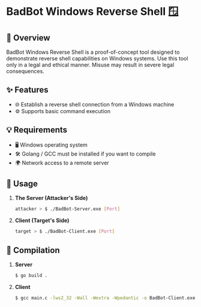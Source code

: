 # BadBot Windows Reverse Shell 🪟

## 📜 Overview

BadBot Windows Reverse Shell is a proof-of-concept tool designed to demonstrate reverse shell capabilities on Windows systems. Use this tool only in a legal and ethical manner. Misuse may result in severe legal consequences.

## ✨ Features

- 🌐 Establish a reverse shell connection from a Windows machine
- ⚙️ Supports basic command execution

## 💡 Requirements

- 🖥️ Windows operating system
- 🛠️ Golang / GCC must be installed if you want to compile
- 🌍 Network access to a remote server

## 🚀 Usage

1. **The Server (Attacker's Side)**

    ```bash
    attacker > $ ./BadBot-Server.exe [Port]
    ```

2. **Client (Target's Side)**

    ```bash
    target > $ ./BadBot-Client.exe [Port]
    ```

## 🔨 Compilation
1. **Server**
   
    ```bash
    $ go build .
    ```
2. **Client**

    ```bash
    $ gcc main.c -lws2_32 -Wall -Wextra -Wpedantic -o BadBot-Client.exe

    ```
